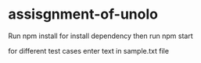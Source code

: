 # assisgnment-of-unolo


Run npm install for install dependency
then 
  run npm start 
  
 for different test cases enter text in sample.txt file
